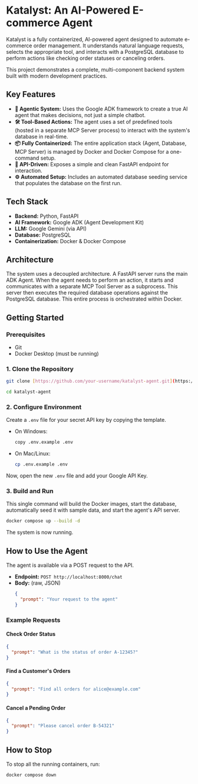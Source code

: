 # Katalyst: An AI-Powered E-commerce Agent

Katalyst is a fully containerized, AI-powered agent designed to automate e-commerce order management. It understands natural language requests, selects the appropriate tool, and interacts with a PostgreSQL database to perform actions like checking order statuses or canceling orders.

This project demonstrates a complete, multi-component backend system built with modern development practices.

## Key Features

* **🤖 Agentic System:** Uses the Google ADK framework to create a true AI agent that makes decisions, not just a simple chatbot.
* **🛠️ Tool-Based Actions:** The agent uses a set of predefined tools (hosted in a separate MCP Server process) to interact with the system's database in real-time.
* **📦 Fully Containerized:** The entire application stack (Agent, Database, MCP Server) is managed by Docker and Docker Compose for a one-command setup.
* **🔗 API-Driven:** Exposes a simple and clean FastAPI endpoint for interaction.
* **⚙️ Automated Setup:** Includes an automated database seeding service that populates the database on the first run.

## Tech Stack

* **Backend:** Python, FastAPI
* **AI Framework:** Google ADK (Agent Development Kit)
* **LLM:** Google Gemini (via API)
* **Database:** PostgreSQL
* **Containerization:** Docker & Docker Compose

## Architecture

The system uses a decoupled architecture. A FastAPI server runs the main ADK Agent. When the agent needs to perform an action, it starts and communicates with a separate MCP Tool Server as a subprocess. This server then executes the required database operations against the PostgreSQL database. This entire process is orchestrated within Docker.

## Getting Started

### Prerequisites
* Git
* Docker Desktop (must be running)

### 1. Clone the Repository
```bash
git clone [https://github.com/your-username/katalyst-agent.git](https://github.com/your-username/katalyst-agent.git)
```
```bash
cd katalyst-agent
```


### 2. Configure Environment
Create a `.env` file for your secret API key by copying the template.

* On Windows:
    ```bash
    copy .env.example .env
    ```
* On Mac/Linux:
    ```bash
    cp .env.example .env
    ```
Now, open the new `.env` file and add your Google API Key.

### 3. Build and Run
This single command will build the Docker images, start the database, automatically seed it with sample data, and start the agent's API server.

```bash
docker compose up --build -d
```
The system is now running.

## How to Use the Agent

The agent is available via a POST request to the API.

* **Endpoint:** `POST http://localhost:8000/chat`
* **Body:** (raw, JSON)
    ```json
    {
      "prompt": "Your request to the agent"
    }
    ```

### Example Requests

#### Check Order Status
```json
{
  "prompt": "What is the status of order A-12345?"
}
```

#### Find a Customer's Orders
```json
{
  "prompt": "Find all orders for alice@example.com"
}
```

#### Cancel a Pending Order
```json
{
  "prompt": "Please cancel order B-54321"
}
```

## How to Stop

To stop all the running containers, run:
```bash
docker compose down
```
